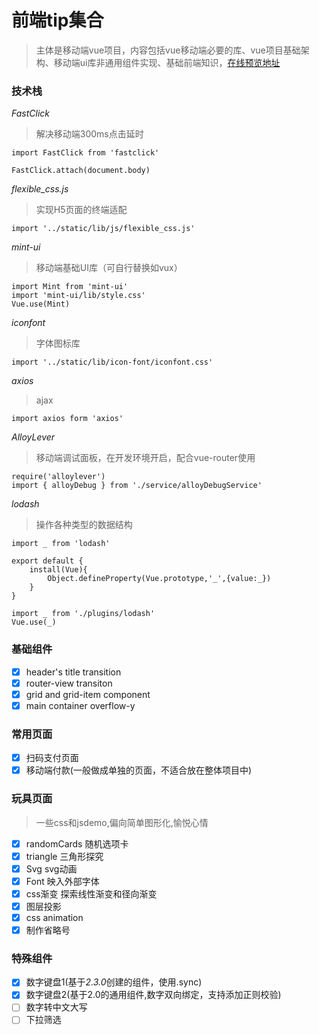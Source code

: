 # 前端tip集合

> 主体是移动端vue项目，内容包括vue移动端必要的库、vue项目基础架构、移动端ui库非通用组件实现、基础前端知识，[在线预览地址](https://pixel-daze.github.io/vue_note)

### 技术栈
*FastClick*
> 解决移动端300ms点击延时

```
import FastClick from 'fastclick'

FastClick.attach(document.body)
```
*flexible_css.js*
>实现H5页面的终端适配

```
import '../static/lib/js/flexible_css.js'
```

*mint-ui*
>移动端基础UI库（可自行替换如vux）

```
import Mint from 'mint-ui'
import 'mint-ui/lib/style.css'
Vue.use(Mint)
```

*iconfont*
>字体图标库

```
import '../static/lib/icon-font/iconfont.css'
```

*axios*
>ajax
```
import axios form 'axios'
```

*AlloyLever*
>移动端调试面板，在开发环境开启，配合vue-router使用
```
require('alloylever')
import { alloyDebug } from './service/alloyDebugService'
```

*lodash*
>操作各种类型的数据结构
```
import _ from 'lodash'

export default {
	install(Vue){
		Object.defineProperty(Vue.prototype,'_',{value:_})
	}
}

import _ from './plugins/lodash'
Vue.use(_)
```

### 基础组件

- [X] header's title transition
- [X] router-view transiton
- [X] grid and grid-item component
- [X] main container overflow-y

### 常用页面

- [X] 扫码支付页面
- [X] 移动端付款(一般做成单独的页面，不适合放在整体项目中)

### 玩具页面
>一些css和jsdemo,偏向简单图形化,愉悦心情

- [X] randomCards 随机选项卡
- [X] triangle 三角形探究
- [X] Svg svg动画
- [X] Font 映入外部字体
- [X] css渐变 探索线性渐变和径向渐变
- [X] 图层投影
- [X] css animation
- [X] 制作省略号

### 特殊组件
- [X] 数字键盘1(基于*2.3.0*创建的组件，使用.sync)
- [X] 数字键盘2(基于2.0的通用组件,数字双向绑定，支持添加正则校验)
- [ ] 数字转中文大写
- [ ] 下拉筛选